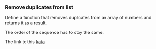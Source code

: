 ### Remove duplicates from list

Define a function that removes duplicates from an array of numbers and returns it as a result.

The order of the sequence has to stay the same.  

The link to this [kata](https://www.codewars.com/kata/remove-duplicates-from-list/javascript)
